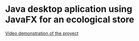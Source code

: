 # Java desktop aplication using JavaFX for an ecological store

[Video demonstration of the proyect](https://drive.google.com/file/d/10kdz-DQJLFyUJiiisPhTj4fJGvubg4NT/preview)
